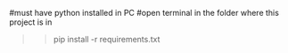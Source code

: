 #must have python installed in PC
#open terminal in the folder where this project is in
>>pip install -r requirements.txt


